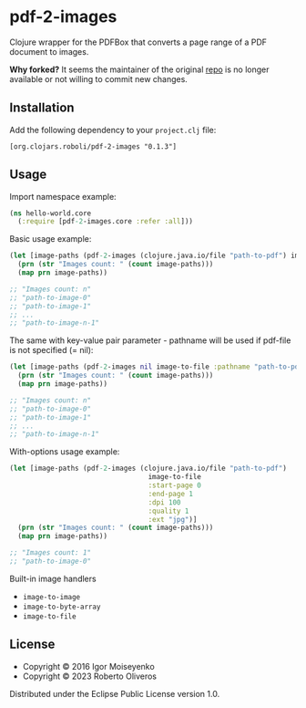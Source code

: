 # pdf-2-images

Clojure wrapper for the PDFBox that converts a page range of a PDF document to images.

**Why forked?** It seems the maintainer of the original [repo](https://github.com/igmonk/pdf-to-images) is no longer available or not willing to commit new changes.

## Installation

Add the following dependency to your `project.clj` file:

    [org.clojars.roboli/pdf-2-images "0.1.3"]

## Usage

Import namespace example:

```clojure
(ns hello-world.core
  (:require [pdf-2-images.core :refer :all]))
```

Basic usage example:

```clojure
(let [image-paths (pdf-2-images (clojure.java.io/file "path-to-pdf") image-to-file)]
  (prn (str "Images count: " (count image-paths)))
  (map prn image-paths))

;; "Images count: n"
;; "path-to-image-0"
;; "path-to-image-1"
;; ...
;; "path-to-image-n-1"
```

The same with key-value pair parameter - pathname will be used if pdf-file is not specified (= nil):

```clojure
(let [image-paths (pdf-2-images nil image-to-file :pathname "path-to-pdf")]
  (prn (str "Images count: " (count image-paths)))
  (map prn image-paths))

;; "Images count: n"
;; "path-to-image-0"
;; "path-to-image-1"
;; ...
;; "path-to-image-n-1"
```

With-options usage example:

```clojure
(let [image-paths (pdf-2-images (clojure.java.io/file "path-to-pdf")
                                  image-to-file
                                  :start-page 0
                                  :end-page 1
                                  :dpi 100
                                  :quality 1
                                  :ext "jpg")]
  (prn (str "Images count: " (count image-paths)))
  (map prn image-paths))

;; "Images count: 1"
;; "path-to-image-0"
```

Built-in image handlers

- `image-to-image`
- `image-to-byte-array`
- `image-to-file`

## License

* Copyright © 2016 Igor Moiseyenko
* Copyright © 2023 Roberto Oliveros

Distributed under the Eclipse Public License version 1.0.
